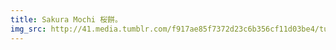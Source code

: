```yaml
---
title: Sakura Mochi 桜餅。
img_src: http://41.media.tumblr.com/f917ae85f7372d23c6b356cf11d03be4/tumblr_inline_o07mvjceNA1tjcp5t_1280.jpg
---
```


